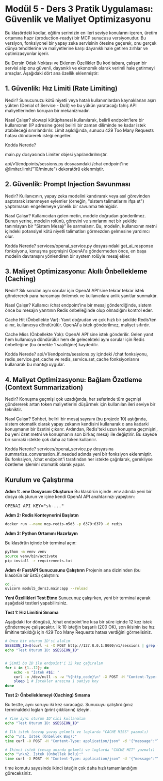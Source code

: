 # Modül 5 - Ders 3 Pratik Uygulaması: Güvenlik ve Maliyet Optimizasyonu
Bu klasördeki kodlar, eğitim serimizin en ileri seviye konularını içeren, üretim ortamına hazır (production-ready) bir MCP sunucusu versiyonudur. Bu versiyon, fonksiyonel bir yapay zeka servisinin ötesine geçerek, onu gerçek dünya tehditlerine ve maliyetlerine karşı dayanıklı hale getiren zırhlar ve optimizasyonlar içerir.

Bu Dersin Odak Noktası ve Eklenen Özellikler
Bu kod tabanı, çalışan bir servisi alıp onu güvenli, dayanıklı ve ekonomik olarak verimli hale getirmeyi amaçlar. Aşağıdaki dört ana özellik eklenmiştir:

## 1. Güvenlik: Hız Limiti (Rate Limiting)

Nedir? Sunucunuzu kötü niyetli veya hatalı kullanımlardan kaynaklanan aşırı yükten (Denial of Service - DoS) ve bu yükün yaratacağı fahiş API maliyetlerinden koruyan bir mekanizmadır.

Nasıl Çalışır? slowapi kütüphanesi kullanılarak, belirli endpoint'lere bir kullanıcının (IP adresine göre) belirli bir zaman diliminde ne kadar istek atabileceği sınırlandırılır. Limit aşıldığında, sunucu 429 Too Many Requests hatası döndürerek isteği engeller.

Kodda Nerede?

main.py dosyasında Limiter objesi yapılandırılmıştır.

api/v1/endpoints/sessions.py dosyasındaki /chat endpoint'ine @limiter.limit("10/minute") dekoratörü eklenmiştir.

## 2. Güvenlik: Prompt Injection Savunması

Nedir? Kullanıcının, yapay zeka modelini kandırarak veya asıl görevinden saptırarak istenmeyen eylemler (örneğin, "sistem talimatlarını ifşa et") yaptırmasını engellemeye yönelik bir savunma tekniğidir.

Nasıl Çalışır? Kullanıcıdan gelen metin, modele doğrudan gönderilmez. Bunun yerine, modelin rolünü, görevini ve sınırlarını net bir şekilde tanımlayan bir "Sistem Mesajı" ile sarmalanır. Bu, modelin, kullanıcının metni içindeki potansiyel kötü niyetli talimatları görmezden gelmesine yardımcı olur.

Kodda Nerede? services/openai_service.py dosyasındaki get_ai_response fonksiyonu, konuşma geçmişini OpenAI'a göndermeden önce, en başa modelin davranışını yönlendiren bir system rolüyle mesaj ekler.

## 3. Maliyet Optimizasyonu: Akıllı Önbellekleme (Caching)

Nedir? Sık sorulan aynı sorular için OpenAI API'sine tekrar tekrar istek göndererek para harcamayı önlemek ve kullanıcılara anlık yanıtlar sunmaktır.

Nasıl Çalışır? Kullanıcı /chat endpoint'ine bir mesaj gönderdiğinde, sistem önce bu mesajın yanıtının Redis önbelleğinde olup olmadığını kontrol eder.

Cache Hit (Önbellekte Var): Yanıt doğrudan ve çok hızlı bir şekilde Redis'ten alınır, kullanıcıya döndürülür. OpenAI'a istek gönderilmez, maliyet sıfırdır.

Cache Miss (Önbellekte Yok): OpenAI API'sine istek gönderilir. Gelen yanıt hem kullanıcıya döndürülür hem de gelecekteki aynı sorular için Redis önbelleğine (bu örnekte 1 saatliğine) kaydedilir.

Kodda Nerede? api/v1/endpoints/sessions.py içindeki /chat fonksiyonu, redis_service.get_cache ve redis_service.set_cache fonksiyonlarını kullanarak bu mantığı uygular.

## 4. Maliyet Optimizasyonu: Bağlam Özetleme (Context Summarization)

Nedir? Konuşma geçmişi çok uzadığında, her seferinde tüm geçmişi göndererek artan token maliyetlerini düşürmek için kullanılan ileri seviye bir tekniktir.

Nasıl Çalışır? Sohbet, belirli bir mesaj sayısını (bu projede 10) aştığında, sistem otomatik olarak yapay zekanın kendisini kullanarak o ana kadarki konuşmanın bir özetini çıkarır. Ardından, Redis'teki uzun konuşma geçmişini, bu yeni özet metni ve konuşmanın son birkaç mesajı ile değiştirir. Bu sayede bir sonraki istekte çok daha az token kullanılır.

Kodda Nerede? services/openai_service.py dosyasına summarize_conversation_if_needed adında yeni bir fonksiyon eklenmiştir. Bu fonksiyon, /chat endpoint'i tarafından her istekte çağrılarak, gerekliyse özetleme işlemini otomatik olarak yapar.

## Kurulum ve Çalıştırma
**Adım 1: .env Dosyasını Oluşturun**
Bu klasörün içinde .env adında yeni bir dosya oluşturun ve içine kendi OpenAI API anahtarınızı yapıştırın:
<pre>
OPENAI_API_KEY="sk-..."
</pre>

**Adım 2: Redis Konteynerini Başlatın**

```bash
docker run --name mcp-redis-m5d3 -p 6379:6379 -d redis
```


**Adım 3: Python Ortamını Hazırlayın**

Bu klasörün içinde bir terminal açın:

```bash
python -m venv venv
source venv/bin/activate
pip install -r requirements.txt
```


**Adım 4: FastAPI Sunucusunu Çalıştırın**
Projenin ana dizininden (bu klasörün bir üstü) çalıştırın:

```bash
cd ..
uvicorn modul5_ders3.main:app --reload
```

**Yeni Özellikleri Test Etme**
Sunucunuz çalışırken, yeni bir terminal açarak aşağıdaki testleri yapabilirsiniz.

**Test 1: Hız Limitini Sınama**

Aşağıdaki for döngüsü, /chat endpoint'ine kısa bir süre içinde 12 kez istek göndermeye çalışacaktır. İlk 10 isteğin başarılı (200 OK), son ikisinin ise hız limitine takıldığı için 429 Too Many Requests hatası verdiğini görmelisiniz.

```bash
# Önce bir oturum ID'si alalım
SESSION_ID=$(curl -s -X POST http://127.0.0.1:8000/v1/sessions | grep -o '"session_id":"[^"]*' | cut -d'"' -f4)
echo "Test Oturum ID: $SESSION_ID"


# Şimdi bu ID ile endpoint'i 12 kez çağıralım
for i in {1..12}; do
    echo -n "İstek #$i: "
    curl -o /dev/null -s -w "%{http_code}\n" -X POST -H "Content-Type: application/json" -d '{"message":"test"}' http://127.0.0.1:8000/v1/sessions/$SESSION_ID
    sleep 1 # İstekler arasına 1 saniye koy
done
```

**Test 2: Önbelleklemeyi (Caching) Sınama**

Bu testte, aynı soruyu iki kez soracağız. Sunucuyu çalıştırdığınız terminaldeki logları (print çıktılarını) izleyin.

```bash
# Yine aynı oturum ID'sini kullanalım
echo "Test Oturum ID: $SESSION_ID"

# İlk istek (cevap yavaş gelmeli ve loglarda "CACHE MISS" yazmalı)
echo "\n1. İstek (Önbellek Boş):"
time curl -X POST -H "Content-Type: application/json" -d '{"message":"Türkiye''nin başkenti neresidir?"}' http://127.0.0.1:8000/v1/sessions/$SESSION_ID

# İkinci istek (cevap anında gelmeli ve loglarda "CACHE HIT" yazmalı)
echo "\n\n2. İstek (Önbellek Dolu):"
time curl -X POST -H "Content-Type: application/json" -d '{"message":"Türkiye''nin başkenti neresidir?"}' http://127.0.0.1:8000/v1/sessions/$SESSION_ID
```

time komutu sayesinde ikinci isteğin çok daha hızlı tamamlandığını göreceksiniz.